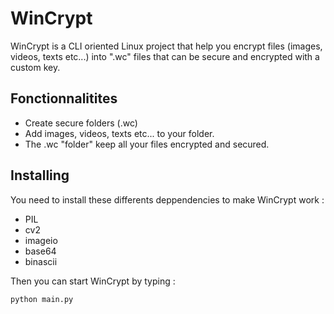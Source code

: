 # WinCrypt
WinCrypt is a CLI oriented Linux project that help you encrypt files (images, videos, texts etc...) into ".wc" files that can be secure and encrypted with a custom key.

## Fonctionnalitites

* Create secure folders (.wc)
* Add images, videos, texts etc... to your folder.
* The .wc "folder" keep all your files encrypted and secured.

## Installing

You need to install these differents deppendencies to make WinCrypt work : 
* PIL
* cv2
* imageio
* base64
* binascii

Then you can start WinCrypt by typing : 

```
python main.py
```

